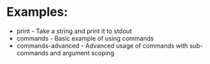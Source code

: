 # Examples:

* print - Take a string and print it to stdout
* commands - Basic example of using commands
* commands-advanced - Advanced usage of commands with sub-commands and argument scoping
